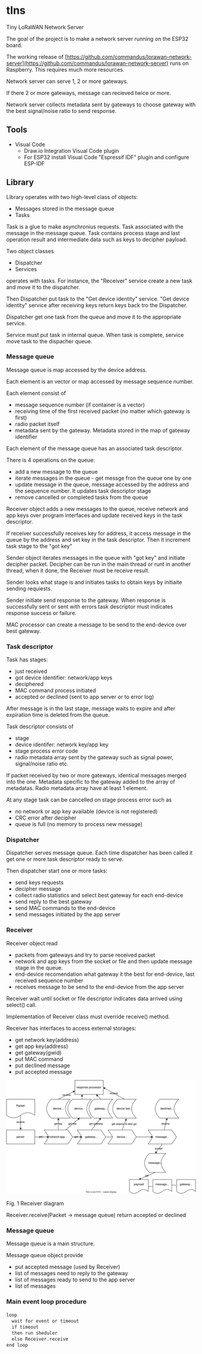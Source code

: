 # tlns

Tiny LoRaWAN Network Server

The goal of the project is to make a network server running on the ESP32 board.

The working release of [https://github.com/commandus/lorawan-network-server](https://github.com/commandus/lorawan-network-server) runs on Raspberry. This requires much more resources.

Network server can serve 1, 2 or more gateways.

If there 2 or more gateways, message can recieved twice or more. 

Network server collects metadata sent by gateways to choose gateway with the best signal/noise ratio to send response. 

## Tools

- Visual Code
  - Draw.io Integration Visual Code plugin
  - For ESP32 install Visual Code "Espressif IDF" plugin and configure ESP-IDF 

## Library

Library operates with two high-level class of objects:

- Messages stored in the message queue
- Tasks

Task is a glue to make asynchronius requests.
Task associated with the message in the message queue.
Task contains process stage and last operation result and intermediate data such as keys to decipher payload.

Two object classes

- Dispatcher
- Services

operates with tasks. For instance, the "Receiver" service create a new task and move it to the dispatcher.

Then Dispatcher put task to the "Get device identity" service. 
"Get device identity" service after receiving keys return keys back tro the Dispatcher.

Dispatcher get one task from the queue and move it to the appropriate service. 

Service must put task in internal queue. When task is complete, service move task to the dispacher queue.

### Message queue

Message queue is map accessed by the device address.

Each element is an vector or map accessed by message sequence number.

Each element consist of

- message sequence number (if container is a vector)
- receiving time of the first received packet (no matter which gateway is first)
- radio packet itself
- metadata sent by the gateway. Metadata stored in the map of gateway identifier

Each element of the message queue has an associated task descriptor.

There is 4 operations on the queue:

- add a new message to the queue
- iterate messages in the queue - get messge fron the queue one by one
- update message in the queue, message accessed by the address and the sequence number. It updates task descriptor stage
- remove cancelled or completed tasks from the queue

Receiver object adds a new messages to the queue, receive network and app keys over program interfaces and update received keys in the task descriptor.

If receiver successfully receives key for address, it access message in the queue by the address and set key in the task descriptor. 
Then it increment task stage to the "got key"

Sender object iterates messages in the queue with "got key" and initiate decipher packet. Decipher can be run in the main thread or runt in another thread, when it done, the Receiver must be receive result.

Sender looks what stage is and initiates tasks to obtain keys by initiaite sending requiests.

Sender initiate send response to the gateway. When response is successfully sent or sent with errors task descriptor must indicates response success or failure. 

MAC processor can create a message to be send to the end-device over best gateway.

### Task descriptor

Task has stages:

- just received
- got device identifier: network/app keys
- deciphered
- MAC command process initiated
- accepted or declined (sent to app server or to error log)

After message is in the last stage, message waits to expire and after expiration time is deleted from the queue.

Task descriptor consists of

- stage
- device identifer: network key/app key
- stage process error code
- radio metadata array sent by the gateway such as signal power, signal/noise ratio etc.

If packet received by two or more gateways, identical messages merged into the one. Metadata specific to the gateway added to the array of metadatas.
Radio metadata array have at least 1 element.

At any stage task can be cancelled on stage process error such as
- no network or app key available (device is not registered)
- CRC error after decipher
- queue is full (no memory to process new message)

### Dispatcher

Dispatcher serves message queue. 
Each time dispatcher has been called it get one or more task descriptor ready to serve.

Then dispatcher start one or more tasks:

- send keys requests
- decipher message
- collect radio statistics and select best gateway for each end-device
- send reply to the best gateway  
- send MAC commands to the end-device
- send messages initiated by the app server

### Receiver

Receiver object read

- packets from gateways and try to parse received packet
- network and app keys from the socket or file and then update message stage in the queue.
- end-device recomendation what gateway it the best for end-device, last received sequence number
- receives message to be send to the end-device from the app server

Receiver wait until socket or file descriptor indicates data arrived using select() call.

Implementation of Receiver class must override receive() method.

Receiver has interfaces to access external storages:

- get network key(address)
- get app key(address)
- get gateway(gwid)
- put MAC command
- put declined message
- put accepted message

![Receiver diagram](receiver.drawio.svg)

Fig. 1 Receiver diagram

Receiver.receive(Packet -> message queue) return accepted or declined

### Message queue

Message queue is a main structure.

Message queue object provide

- put accepted message (used by Receiver)
- list of messages need to reply to the gateway
- list of messages ready to send to the app server
- list of messages 

### Main event loop procedure

```
loop
  wait for event or timeout
  if timeout
  then run sheduler
  else Receiver.receive
end loop
```
